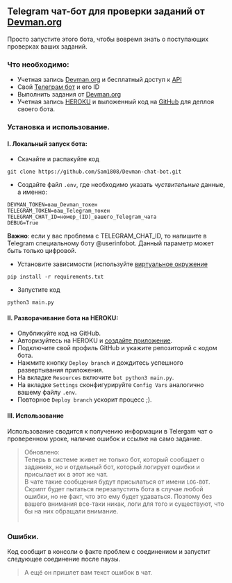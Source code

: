 ## Telegram чат-бот для проверки заданий от [Devman.org](https://dvmn.org/)
Просто запустите этого бота, чтобы вовремя знать о поступающих проверках ваших заданий.  
### Что необходимо: 

- Учетная запись [Devman.org](https://dvmn.org/) и бесплатный доступ к [API](https://dvmn.org/api/docs/)
- Свой [Телеграм бот](https://telegram.me/BotFather) и его ID
- Выполнить задания от [Devman.org](https://dvmn.org/)
- Учетная запись [HEROKU](https://id.heroku.com/login) и выложенный код на [GitHub](https://github.com) для деплоя своего бота.

### Установка и использование.

#### I. Локальный запуск бота:
- Скачайте и распакуйте код
```
git clone https://github.com/Sam1808/Devman-chat-bot.git
```
- Создайте файл `.env`, где необходимо указать *чуствительные* данные, а именно: 
```
DEVMAN_TOKEN=ваш_Devman_токен
TELEGRAM_TOKEN=ваш_Telegram_токен
TELEGRAM_CHAT_ID=номер_(ID)_вашего_Telegram_чата
DEBUG=True
```
**Важно**: если у вас проблема с TELEGRAM_CHAT_ID, то напишите в Telegram специальному боту @userinfobot. Данный параметр может быть только цифровой.
- Установите зависимости (используйте [виртуальное окружение](https://devman.org/encyclopedia/pip/pip_virtualenv/)
```
pip install -r requirements.txt
```
- Запустите код
```
python3 main.py
```

#### II. Разворачивание бота на HEROKU:
- Опубликуйте код на GitHub.
- Авторизуйтесь на HEROKU и [создайте приложение](https://dashboard.heroku.com/new-app?org=personal-apps).  
- Подключите свой профиль GitHub и укажите репозиторий с кодом бота.
- Нажмите кнопку `Deploy branch` и дождитесь успешного развертывания приложения.
- На вкладке `Resources` включите `bot python3 main.py`.
- На вкладке `Settings` сконфигурируйте `Config Vars` аналогично вашему файлу `.env`.
- Повторное `Deploy branch` ускорит процесс ;).

#### III. Использование  
Использование сводится к получению информации в Telergam чат о проверенном уроке, наличие ошибок и ссылке на само задание.
>Обновлено:  
> Теперь в системе живет не только бот, который сообщает о заданиях, но и отдельный бот,
> который логирует ошибки и присылает их в этот же чат.  
> В чате такие сообщения будут присылаться от имени `LOG-BOT`.  
> Скрипт будет пытаться перезапустить бота в случае любой ошибки, но не факт, что это ему будет удаваться. 
> Поэтому без вашего внимания все-таки никак, логи для того и существуют, что бы на них обращали внимание.
</br></br>
### Ошибки.
Код сообщит в консоли о факте проблем с соединением и запустит следующее соединение после паузы.
> А ещё он пришлет вам текст ошибок в чат.
